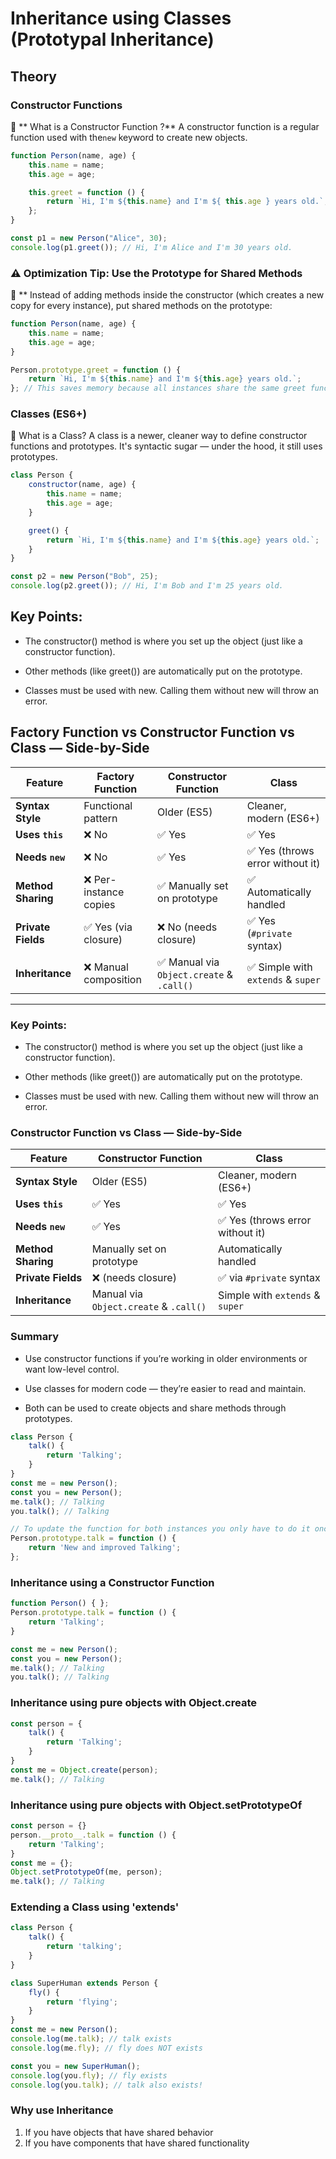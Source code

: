 # Inheritance using Classes (Prototypal Inheritance)

## Theory

### Constructor Functions
🔹 ** What is a Constructor Function ?**
    A constructor function is a regular function used with the`new` keyword to create new objects.

```javascript
function Person(name, age) {
    this.name = name;
    this.age = age;

    this.greet = function () {
        return `Hi, I'm ${this.name} and I'm ${ this.age } years old.`;
    };
}

const p1 = new Person("Alice", 30);
console.log(p1.greet()); // Hi, I'm Alice and I'm 30 years old.
```

### ⚠️ Optimization Tip: Use the Prototype for Shared Methods
🔹 ** Instead of adding methods inside the constructor (which creates a new copy for every instance), put shared methods on the prototype:

```js
function Person(name, age) {
    this.name = name;
    this.age = age;
}

Person.prototype.greet = function () {
    return `Hi, I'm ${this.name} and I'm ${this.age} years old.`;
}; // This saves memory because all instances share the same greet function.
```

### Classes (ES6+)
🔷 What is a Class?
A class is a newer, cleaner way to define constructor functions and prototypes. It's syntactic sugar — under the hood, it still uses prototypes.

```js
class Person {
    constructor(name, age) {
        this.name = name;
        this.age = age;
    }

    greet() {
        return `Hi, I'm ${this.name} and I'm ${this.age} years old.`;
    }
}

const p2 = new Person("Bob", 25);
console.log(p2.greet()); // Hi, I'm Bob and I'm 25 years old.
```

## Key Points:

* The constructor() method is where you set up the object (just like a constructor function).

* Other methods (like greet()) are automatically put on the prototype.

* Classes must be used with new. Calling them without new will throw an error.

## Factory Function vs Constructor Function vs Class — Side-by-Side
| Feature                | Factory Function        | Constructor Function      | Class               |
|-----------------------|-------------------------|--------------------------|---------------------|
| **Syntax Style**       | Functional pattern      | Older (ES5)              | Cleaner, modern (ES6+) |
| **Uses `this`**        | ❌ No                   | ✅ Yes                   | ✅ Yes              |
| **Needs `new`**        | ❌ No                   | ✅ Yes                   | ✅ Yes (throws error without it) |
| **Method Sharing**     | ❌ Per-instance copies  | ✅ Manually set on prototype | ✅ Automatically handled |
| **Private Fields**     | ✅ Yes (via closure)     | ❌ No (needs closure)     | ✅ Yes (`#private` syntax) |
| **Inheritance**        | ❌ Manual composition   | ✅ Manual via `Object.create` & `.call()` | ✅ Simple with `extends` & `super` |
---

### Key Points:
* The constructor() method is where you set up the object (just like a constructor function).

* Other methods (like greet()) are automatically put on the prototype.

* Classes must be used with new. Calling them without new will throw an error.

### Constructor Function vs Class — Side-by-Side

| Feature                | Constructor Function      | Class                    |
|-----------------------|--------------------------|--------------------------|
| **Syntax Style**       | Older (ES5)              | Cleaner, modern (ES6+)   |
| **Uses `this`**        | ✅ Yes                   | ✅ Yes                   |
| **Needs `new`**        | ✅ Yes                   | ✅ Yes (throws error without it) |
| **Method Sharing**     | Manually set on prototype | Automatically handled    |
| **Private Fields**     | ❌ (needs closure)        | ✅ via `#private` syntax  |
| **Inheritance**        | Manual via `Object.create` & `.call()` | Simple with `extends` & `super` |


### Summary 

* Use constructor functions if you’re working in older environments or want low-level control.

* Use classes for modern code — they’re easier to read and maintain.

* Both can be used to create objects and share methods through prototypes.

```js
class Person {
    talk() {
        return 'Talking';
    }
}
const me = new Person();
const you = new Person();
me.talk(); // Talking
you.talk(); // Talking

// To update the function for both instances you only have to do it once:
Person.prototype.talk = function () {
    return 'New and improved Talking';
};

```


### Inheritance using a Constructor Function
```js
function Person() { };
Person.prototype.talk = function () {
    return 'Talking';
}

const me = new Person();
const you = new Person();
me.talk(); // Talking
you.talk(); // Talking
```

### Inheritance using pure objects with Object.create

```js
const person = {
    talk() {
        return 'Talking';
    }
}
const me = Object.create(person);
me.talk(); // Talking
```


### Inheritance using pure objects with Object.setPrototypeOf
```js
const person = {}
person.__proto__.talk = function () {
    return 'Talking';
}
const me = {};
Object.setPrototypeOf(me, person);
me.talk(); // Talking
```

### Extending a Class using 'extends'
```js
class Person {
    talk() {
        return 'talking';
    }
}

class SuperHuman extends Person {
    fly() {
        return 'flying';
    }
}
const me = new Person();
console.log(me.talk); // talk exists
console.log(me.fly); // fly does NOT exists

const you = new SuperHuman();
console.log(you.fly); // fly exists
console.log(you.talk); // talk also exists!
```

### Why use Inheritance
 1. If you have objects that have shared behavior
 2. If you have components that have shared functionality


